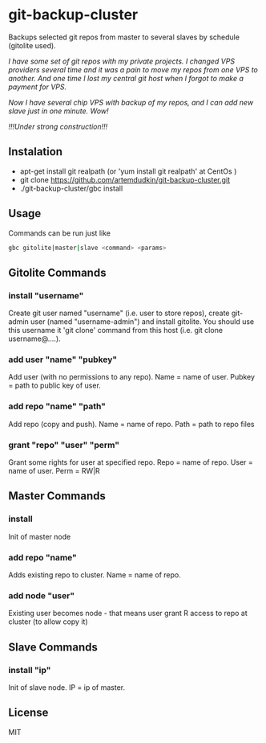 # git-backup-cluster

Backups selected git repos from master to several slaves by schedule (gitolite used).

_I have some set of git repos with my private projects. I changed VPS providers several time and it was a pain to move my repos from one VPS to another. And one time I lost my central git host when I forgot to make a payment for VPS._

_Now I have several chip VPS with backup of my repos, and I can add new slave just in one minute. Wow!_

_!!!Under strong construction!!!_

## Instalation

- apt-get install git realpath (or 'yum install git realpath' at CentOs )
- git clone https://github.com/artemdudkin/git-backup-cluster.git
- ./git-backup-cluster/gbc install

## Usage

Commands can be run just like 
```sh
gbc gitolite|master|slave <command> <params>
```

## Gitolite Commands 

### install "username"

Create git user named "username" (i.e. user to store repos), create git-admin user (named "username-admin") and install gitolite. You should use this username it 'git clone' command from this host (i.e. git clone username@....).

### add user "name" "pubkey" 

Add user (with no permissions to any repo). Name = name of user. Pubkey = path to public key of user.

### add repo "name" "path"

Add repo (copy and push). Name = name of repo. Path = path to repo files

### grant "repo" "user" "perm" 

Grant some rights for user at specified repo. Repo = name of repo. User = name of user. Perm = RW|R


## Master Commands 

### install

Init of master node

### add repo "name"

Adds existing repo to cluster. Name = name of repo.

### add node "user"

Existing user becomes node - that means user grant R access to repo at cluster (to allow copy it)

## Slave Commands 

### install "ip"

Init of slave node. IP = ip of master.

## License

MIT
